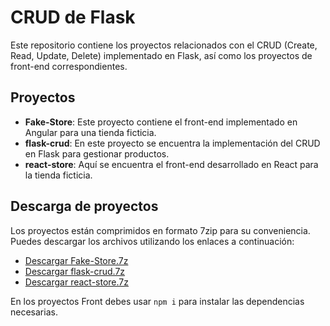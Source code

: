 # CRUD de Flask

Este repositorio contiene los proyectos relacionados con el CRUD (Create, Read, Update, Delete) implementado en Flask, así como los proyectos de front-end correspondientes.

## Proyectos

- **Fake-Store**: Este proyecto contiene el front-end implementado en Angular para una tienda ficticia.
- **flask-crud**: En este proyecto se encuentra la implementación del CRUD en Flask para gestionar productos.
- **react-store**: Aquí se encuentra el front-end desarrollado en React para la tienda ficticia.

## Descarga de proyectos

Los proyectos están comprimidos en formato 7zip para su conveniencia. Puedes descargar los archivos utilizando los enlaces a continuación:

- [Descargar Fake-Store.7z](https://github.com/Manuel-Espinosa/flask-basic-crud/blob/main/Fake-Store.7z)
- [Descargar flask-crud.7z](https://github.com/Manuel-Espinosa/flask-basic-crud/blob/main/flask-crud.7z)
- [Descargar react-store.7z](https://github.com/Manuel-Espinosa/flask-basic-crud/blob/main/react-store.7z)

En los proyectos Front debes usar ```npm i``` para instalar las dependencias necesarias.
